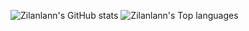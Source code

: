 ![Zilanlann's GitHub stats](https://github-readme-stats.vercel.app/api?username=Zilanlann&show_icons=true&locale=en&theme=radical&hide_border=true)
![Zilanlann's Top languages](https://github-readme-stats.vercel.app/api/top-langs?username=Zilanlann&show_icons=true&locale=en&layout=compact&theme=radical&hide_border=true)
